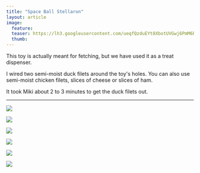 ```yaml
---
title: "Space Ball Stellaron"
layout: article
image:
  feature:
  teaser: https://lh3.googleusercontent.com/ueqfQzduEYt8XbotUVGwj6PmM6bbNvA2eA6UQFF9RQV5ymyk7xNIsJtapaQP8Al033QFNW8sF86PeGoU998wBSejuMwRe-czuluuMK8IFLsaRwi4Ym4uyEftsCo2ybuKRtLfdkk5eY5SoAzDb4ZU61sjMOKrCCcCqAjPOxU2rT8Xr-iP5vDTMHuMBdQ0cQ0wIX0TRDEnRLC9bYPVRb9QcbWjajSw2xCAj-uEt-LLGl_hs72mcGUiON8cybCZuGA_J5U5DRyzuk__U4-KF-owxXY03s9MKfhjq-fxE0EOjUfM2Q2By7yE0pPNvX-lmoyi_J3ZVdSpK-eczLV3x_4AcIcBJRVWluRkXKsLZQlygwLnROa8951HX8OhIPl7up8AMeSP9MXdS7Ny_qv1ovfTU7Dk9E7dE0H43knti62aojS8Eczusntv1-8QtedaXBQE_rOwjA9h7bMoBTNjwjhilwQSLJIQgRjQWhbHNoUVku2h4a_i_yTo6UdrRQlH7tx3gz68D-wym6r1-Tj2b0pTPqEPSyegt40u-2GjUHdf934=w245
  thumb:
---
```


This toy is actually meant for fetching, but we have used it as a treat dispenser.

I wired two semi-moist duck filets around the toy's holes. You can also use semi-moist chicken filets, slices of cheese or slices of ham. 

It took Miki about 2 to 3 minutes to get the duck filets out.

---

[![](https://lh3.googleusercontent.com/1J12BOiquvhU8YAy6N-2cW4yvXHg96TajytjY5mCZ6jAN0C5P-6o3Ew1VjBt79Cbh6z_6ZAKx9z2M5k6oSI5ZFvQpGdWp8BhK7L6zTJ9y_k4nZC6JxsurR_MFLR1mX7hR5ymLD70OhOQjBL6Rkz69RJPeq5tZAnvD2NPxRA4lIoPV-iYfSCXfLMrAFcd3iSM8QFF-xZBwc6on-WB8osUEtD6oIfDb30mMePcKkGCOAYaoyJVXHLttDZuHaYDT1eGEBvTQDquFVyKmn0AEXVB7mZ4u8K8stAxeuoWCWZ1_fjH50KCUn0Uu2hd3NH7QZEHrLDk3NQ0VRHwooogxLGDDrhBM622Ar_Hpc3WvcJRa0BBC8Gue5RRHL3ZE_L9mcVjtPJpNUhO1wVLby0zytQVY7I7grMhWyOIwAAWKgJ-JxRtSRMyWOpnOqG2gDmf6OHRFfHqLO3WK0bmBKZlPlCrwC007gcZT56n88ISDsdw1npeyrD5ixQMlNxG-LaC_tmcf8g78oVZuTeMcVpF07ZlEg7CreRfCfCVsU3dCQLZ_Ok=w800)](https://lh3.googleusercontent.com/1J12BOiquvhU8YAy6N-2cW4yvXHg96TajytjY5mCZ6jAN0C5P-6o3Ew1VjBt79Cbh6z_6ZAKx9z2M5k6oSI5ZFvQpGdWp8BhK7L6zTJ9y_k4nZC6JxsurR_MFLR1mX7hR5ymLD70OhOQjBL6Rkz69RJPeq5tZAnvD2NPxRA4lIoPV-iYfSCXfLMrAFcd3iSM8QFF-xZBwc6on-WB8osUEtD6oIfDb30mMePcKkGCOAYaoyJVXHLttDZuHaYDT1eGEBvTQDquFVyKmn0AEXVB7mZ4u8K8stAxeuoWCWZ1_fjH50KCUn0Uu2hd3NH7QZEHrLDk3NQ0VRHwooogxLGDDrhBM622Ar_Hpc3WvcJRa0BBC8Gue5RRHL3ZE_L9mcVjtPJpNUhO1wVLby0zytQVY7I7grMhWyOIwAAWKgJ-JxRtSRMyWOpnOqG2gDmf6OHRFfHqLO3WK0bmBKZlPlCrwC007gcZT56n88ISDsdw1npeyrD5ixQMlNxG-LaC_tmcf8g78oVZuTeMcVpF07ZlEg7CreRfCfCVsU3dCQLZ_Ok=s0)

[![](https://lh3.googleusercontent.com/Aliycm5z3rNdb1Yx6Yctiy4QW-zT9AvTuEoMVClTG93A0G6KDHqDBt2_FYiddMCxePgiywxSWlTeeb3yxJ8rTudTeHhhFLJP6r71_2ngF10bloYed9BYqUCvMmmOLuKxvhQcXAhNAocYMBl_RC9FPRYBCwEAe5FSP8qv_ZDEIn55-Aojnj0LxD7OQxsHIJBHf2pgSLtILXKufWD2qUu3qgEiaAbO8DROp7sib94slDanBAZvQ24EmkuHNL7GzbF6zziYTByrbX_1iYad-hu132RhUvnbn1SS-Bg1iS7bGSO1QiWNenaI--1g-_56NwiX43vqvaBfba9OBNF8tTEqHL4wP39kRuVAB4u9K7MqnS-mcd6KWtn_fA1UtS59wMrrxKAcxxxlcanbNWXum3iHQl9cgzLQGZCfYc-W8vc1etZ67chGLUBG5nDBlLLkP-owaMdL-UfPEMkycl-T2aYMeUPSb_lc0-WddoV8sTI-1DwPi1f7Qfx4hHHm2gSAda_gKdmX6SrCxJ8y67kgQirg2EalcI5gPhqKlTytOmpSMfo=w800)](https://lh3.googleusercontent.com/Aliycm5z3rNdb1Yx6Yctiy4QW-zT9AvTuEoMVClTG93A0G6KDHqDBt2_FYiddMCxePgiywxSWlTeeb3yxJ8rTudTeHhhFLJP6r71_2ngF10bloYed9BYqUCvMmmOLuKxvhQcXAhNAocYMBl_RC9FPRYBCwEAe5FSP8qv_ZDEIn55-Aojnj0LxD7OQxsHIJBHf2pgSLtILXKufWD2qUu3qgEiaAbO8DROp7sib94slDanBAZvQ24EmkuHNL7GzbF6zziYTByrbX_1iYad-hu132RhUvnbn1SS-Bg1iS7bGSO1QiWNenaI--1g-_56NwiX43vqvaBfba9OBNF8tTEqHL4wP39kRuVAB4u9K7MqnS-mcd6KWtn_fA1UtS59wMrrxKAcxxxlcanbNWXum3iHQl9cgzLQGZCfYc-W8vc1etZ67chGLUBG5nDBlLLkP-owaMdL-UfPEMkycl-T2aYMeUPSb_lc0-WddoV8sTI-1DwPi1f7Qfx4hHHm2gSAda_gKdmX6SrCxJ8y67kgQirg2EalcI5gPhqKlTytOmpSMfo=s0)

[![](https://lh3.googleusercontent.com/reZbnYkArgdSi45yjtqYkBXBzGopg8U6_fIZQ6VDPzSJRSM1MkUXSFTfw901NINdGtoLUDmxkw0x61_PkQmmeC0Apcix1z-TjpOpsM6Noso4Ia4iszh1-M1r80yDf1RUp7J4QtJ9BjqqXBTTDj6Jjtt_wSjLBHKcRlR_ijXIuoEYP1Qu4wcUuDeE6l7uoA9btfuWcfKZ8R4fXbxGeJD1w1Uo7gJzQ5brsdCZe3QwjzZfE3MsRpEwMbbpjiBUkY5acBtIwrxWST2i_FR4MzBl6kk4SLNYWoTU-xhQVxTdSbfzUTdguq4HlOfu5CotZ5Fji5oLM5nSetuOUj0Hf8qtQo37Kc7fF8zYsIQzSC75kauzQGCfMa7Q8srQNew_UxHqfIFalpifqkG-KXeokLiZk-8YBU9OIM8SKBp81qeJoHKi9Mxy4nd7jvhL7Zro-RyIKApkr9o9ckjDtQFk-Lye4Ta9hP3WICAnPNynxU_nbBUQuVXjxRu4U4taWUFo-tBN9STMJWhauBZ6hKLDAgGvx2ZVj6U73tByn1awAC4owMA=w800)](https://lh3.googleusercontent.com/reZbnYkArgdSi45yjtqYkBXBzGopg8U6_fIZQ6VDPzSJRSM1MkUXSFTfw901NINdGtoLUDmxkw0x61_PkQmmeC0Apcix1z-TjpOpsM6Noso4Ia4iszh1-M1r80yDf1RUp7J4QtJ9BjqqXBTTDj6Jjtt_wSjLBHKcRlR_ijXIuoEYP1Qu4wcUuDeE6l7uoA9btfuWcfKZ8R4fXbxGeJD1w1Uo7gJzQ5brsdCZe3QwjzZfE3MsRpEwMbbpjiBUkY5acBtIwrxWST2i_FR4MzBl6kk4SLNYWoTU-xhQVxTdSbfzUTdguq4HlOfu5CotZ5Fji5oLM5nSetuOUj0Hf8qtQo37Kc7fF8zYsIQzSC75kauzQGCfMa7Q8srQNew_UxHqfIFalpifqkG-KXeokLiZk-8YBU9OIM8SKBp81qeJoHKi9Mxy4nd7jvhL7Zro-RyIKApkr9o9ckjDtQFk-Lye4Ta9hP3WICAnPNynxU_nbBUQuVXjxRu4U4taWUFo-tBN9STMJWhauBZ6hKLDAgGvx2ZVj6U73tByn1awAC4owMA=s0)

[![](https://lh3.googleusercontent.com/o_CqqJ1DKmYzWLYac2Sv5qzeJhwzaVweS8Qew8_kvwTOaQhlOdjS3dKEa1R2qXyFOx5cyirJDaGPKJec8nS2ut0qdOkUIDM5dj9V3wYXTG2RgWZTcCNh75sqWP3rsd1c8tS-1LVlxXAJo7cotM4HqW1IDOBvdp3rFoIBR6duK6szy_UyXIc-MnznhhXOvQX0nBaV-CgsXTREXJ9LxRxzxWVqBzBT8mU43uKTHXYPqwJ4R1GtobO2HEzjBPNt-4ukg3Y0QqALFH7YJoLDG1lWmonq-rhElrAHzCngwoCgwx377QBm-6V-i1y0FXg-iXKHBm4FJ4SBSB1ju-i9DjuAh9eV7utouFHmrtyh4akXO8R56-0cw2xcEPwauW7U-dWbn6KvGCe0XA7003px9tzNiSuPDmyomsdLBHyR0cxYmh4eFSHmna92zDu-e8gN6eY1qVDMYAeZDtWU1njchehyxgTVPYBl55fKhGZPqOV4Vnp5S4i5kKV388PW9JzRaeI5s4xtdEpd8tDCsEWwI1TiPvrTs77PnlD66V4r7RQ5bKc=w800)](https://lh3.googleusercontent.com/o_CqqJ1DKmYzWLYac2Sv5qzeJhwzaVweS8Qew8_kvwTOaQhlOdjS3dKEa1R2qXyFOx5cyirJDaGPKJec8nS2ut0qdOkUIDM5dj9V3wYXTG2RgWZTcCNh75sqWP3rsd1c8tS-1LVlxXAJo7cotM4HqW1IDOBvdp3rFoIBR6duK6szy_UyXIc-MnznhhXOvQX0nBaV-CgsXTREXJ9LxRxzxWVqBzBT8mU43uKTHXYPqwJ4R1GtobO2HEzjBPNt-4ukg3Y0QqALFH7YJoLDG1lWmonq-rhElrAHzCngwoCgwx377QBm-6V-i1y0FXg-iXKHBm4FJ4SBSB1ju-i9DjuAh9eV7utouFHmrtyh4akXO8R56-0cw2xcEPwauW7U-dWbn6KvGCe0XA7003px9tzNiSuPDmyomsdLBHyR0cxYmh4eFSHmna92zDu-e8gN6eY1qVDMYAeZDtWU1njchehyxgTVPYBl55fKhGZPqOV4Vnp5S4i5kKV388PW9JzRaeI5s4xtdEpd8tDCsEWwI1TiPvrTs77PnlD66V4r7RQ5bKc=s0)

[![](https://lh3.googleusercontent.com/0VDt-TNpTeYhBlVDHlt4Fq5frTDx6vDTfTgi6yhanp9n9LSrGBZxPmv60IGTEpa2vmcl6Nj04fNNG_f02E5nH1Pmth9hnfOX3mqi3mDfVPDQfmJ_V_06mWO39MiKEIY9I8dsZNeIpH9xHUnqK5KTjcx6nspnGungv5Sfm_Zq6GSHxZQgBYR70BUtkiVvQjGuvC7O1zZ100RhlazLoNcBEhtSoBEJ9ZMnD9Y2HmsZp2snvCy5-lMULSog6hitbWDgLoAfCCZafedoag40rSW66Rnao7_UM7wwbuSO38unLaEhjafLSPKdodHLnAIlxKhdedmuu5_kGePFt96bYnky_8Q6jwOfbL97XBkntzZvHwGPzs4p-TOtr7FfHvGB4-DCHM8sB_Z89YhdulP72JSxgUtKb3TOIRT3bHa_ocYHVScBgAxCYrwOXVVgXXBcFbro3UcVtBRslOX7GFcZ2mp1NPnz6ZQQRZNnfaK2gWK9Dp7jz8txCxq32as46KNI-AKU9aBZbrROW216FYftGkkLnSf0P_L4-vvB4akTyEZQnjs=w800)](https://lh3.googleusercontent.com/0VDt-TNpTeYhBlVDHlt4Fq5frTDx6vDTfTgi6yhanp9n9LSrGBZxPmv60IGTEpa2vmcl6Nj04fNNG_f02E5nH1Pmth9hnfOX3mqi3mDfVPDQfmJ_V_06mWO39MiKEIY9I8dsZNeIpH9xHUnqK5KTjcx6nspnGungv5Sfm_Zq6GSHxZQgBYR70BUtkiVvQjGuvC7O1zZ100RhlazLoNcBEhtSoBEJ9ZMnD9Y2HmsZp2snvCy5-lMULSog6hitbWDgLoAfCCZafedoag40rSW66Rnao7_UM7wwbuSO38unLaEhjafLSPKdodHLnAIlxKhdedmuu5_kGePFt96bYnky_8Q6jwOfbL97XBkntzZvHwGPzs4p-TOtr7FfHvGB4-DCHM8sB_Z89YhdulP72JSxgUtKb3TOIRT3bHa_ocYHVScBgAxCYrwOXVVgXXBcFbro3UcVtBRslOX7GFcZ2mp1NPnz6ZQQRZNnfaK2gWK9Dp7jz8txCxq32as46KNI-AKU9aBZbrROW216FYftGkkLnSf0P_L4-vvB4akTyEZQnjs=S0)

[![](https://lh3.googleusercontent.com/RkXjz3UL7hfk9XCYttWGQZkrm5V_xNrFesYw500o9zfD0p-735zvw9RbJCKLNDrpoNZR_bAT0Z3FxRMCllD9SFlxvu5e4W4aVG3o7xzR7MHCZVQXqgQ2fHSMTSFXcn2kgFQNO12pH5vG0crMcP6L9nII0RBdY-sazrpAzeq7dW3kyYeRouyg0W30yK8pWRjgYvi37CbnSR0olu6nlsZqaIwcHT-JzT3lO2bEKZqc07Sbxu127SAnu9oKJMrjmDWKZ9BUt79T888rL8FcEOasS9bauceBazYSs8MvCK2eK1tJnsiSfskWJ6X5t4U_FoQ2UY7ORGfujDYP9xDP8qY8fME05JieBR9Spm9y382KZeO5WQbD6QxiKPwXIP8-4VEc00mPUuB4Nq3pwWHpnCWOI4UYYN7_weki1OTFSYixhEofn8I-fu_snmY_G-8jqYYn19LBcq4WPIUYKFItbzDAVKYzSx1UeGAC52BJ_zrvDbRzeu1o36oGx5jtZVFRx7JlQvfWGm8uwlr7cMNF310DF43B4A1p2SbsRtake-0kZak=w800)](https://lh3.googleusercontent.com/RkXjz3UL7hfk9XCYttWGQZkrm5V_xNrFesYw500o9zfD0p-735zvw9RbJCKLNDrpoNZR_bAT0Z3FxRMCllD9SFlxvu5e4W4aVG3o7xzR7MHCZVQXqgQ2fHSMTSFXcn2kgFQNO12pH5vG0crMcP6L9nII0RBdY-sazrpAzeq7dW3kyYeRouyg0W30yK8pWRjgYvi37CbnSR0olu6nlsZqaIwcHT-JzT3lO2bEKZqc07Sbxu127SAnu9oKJMrjmDWKZ9BUt79T888rL8FcEOasS9bauceBazYSs8MvCK2eK1tJnsiSfskWJ6X5t4U_FoQ2UY7ORGfujDYP9xDP8qY8fME05JieBR9Spm9y382KZeO5WQbD6QxiKPwXIP8-4VEc00mPUuB4Nq3pwWHpnCWOI4UYYN7_weki1OTFSYixhEofn8I-fu_snmY_G-8jqYYn19LBcq4WPIUYKFItbzDAVKYzSx1UeGAC52BJ_zrvDbRzeu1o36oGx5jtZVFRx7JlQvfWGm8uwlr7cMNF310DF43B4A1p2SbsRtake-0kZak=S0)
